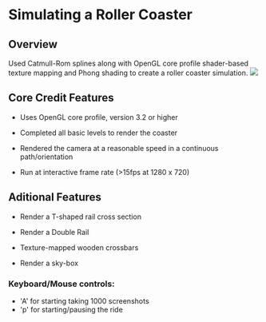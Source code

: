 # Simulating a Roller Coaster

## Overview
Used Catmull-Rom splines along with OpenGL core profile shader-based texture mapping and Phong shading to create a roller coaster simulation.
![](https://github.com/Jiaqi-Zuo/CS420-3DComputerGraphics/blob/09f886b785d98c5a9364436817bbe2aba9d6df98/hw2/assign1_coreOpenGL_starterCode/rollarcoaster.gif)

## Core Credit Features

- Uses OpenGL core profile, version 3.2 or higher

- Completed all basic levels to render the coaster

- Rendered the camera at a reasonable speed in a continuous path/orientation

- Run at interactive frame rate (>15fps at 1280 x 720)

## Aditional Features

- Render a T-shaped rail cross section

- Render a Double Rail

- Texture-mapped wooden crossbars

- Render a sky-box 

### Keyboard/Mouse controls:
- 'A' for starting taking 1000 screenshots
- 'p' for starting/pausing the ride



